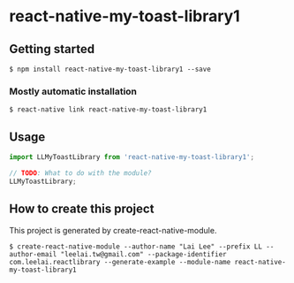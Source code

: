 # react-native-my-toast-library1

## Getting started

`$ npm install react-native-my-toast-library1 --save`

### Mostly automatic installation

`$ react-native link react-native-my-toast-library1`

## Usage
```javascript
import LLMyToastLibrary from 'react-native-my-toast-library1';

// TODO: What to do with the module?
LLMyToastLibrary;
```
## How to create this project

This project is generated by create-react-native-module.

`$ create-react-native-module --author-name "Lai Lee" --prefix LL --author-email "leelai.tw@gmail.com" --package-identifier com.leelai.reactlibrary --generate-example --module-name react-native-my-toast-library1`
